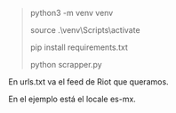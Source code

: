 > python3 -m venv venv
>
> source .\venv\Scripts\activate
>
> pip install requirements.txt
>
> python scrapper.py

En urls.txt va el feed de Riot que queramos.

En el ejemplo está el locale es-mx.